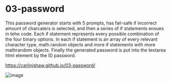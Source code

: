 # 03-password




This password generator starts with 5 prompts, has fail-safe if incorrect amount of charcaters is selected, and then a series of if statements ensues in tehe code. 
Each if statement represents every possible combination of the four binary options. 
In each if statement is an array of every relevant character type, math.random objects and more if statements with more mathrandom objects. 
Finally the generated password is put into the textarea html element by the ID password.

https://carlinjshaw.github.io/03-password/


![image](https://user-images.githubusercontent.com/82618604/118413410-37df3e80-b66d-11eb-9040-05620f0777d5.png)

